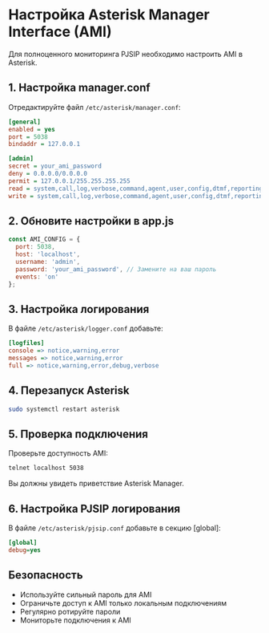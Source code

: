 # Настройка Asterisk Manager Interface (AMI)

Для полноценного мониторинга PJSIP необходимо настроить AMI в Asterisk.

## 1. Настройка manager.conf

Отредактируйте файл `/etc/asterisk/manager.conf`:

```ini
[general]
enabled = yes
port = 5038
bindaddr = 127.0.0.1

[admin]
secret = your_ami_password
deny = 0.0.0.0/0.0.0.0
permit = 127.0.0.1/255.255.255.255
read = system,call,log,verbose,command,agent,user,config,dtmf,reporting,cdr,dialplan
write = system,call,log,verbose,command,agent,user,config,dtmf,reporting,cdr,dialplan
```

## 2. Обновите настройки в app.js

```javascript
const AMI_CONFIG = {
  port: 5038,
  host: 'localhost',
  username: 'admin',
  password: 'your_ami_password', // Замените на ваш пароль
  events: 'on'
};
```

## 3. Настройка логирования

В файле `/etc/asterisk/logger.conf` добавьте:

```ini
[logfiles]
console => notice,warning,error
messages => notice,warning,error
full => notice,warning,error,debug,verbose
```

## 4. Перезапуск Asterisk

```bash
sudo systemctl restart asterisk
```

## 5. Проверка подключения

Проверьте доступность AMI:

```bash
telnet localhost 5038
```

Вы должны увидеть приветствие Asterisk Manager.

## 6. Настройка PJSIP логирования

В файле `/etc/asterisk/pjsip.conf` добавьте в секцию [global]:

```ini
[global]
debug=yes
```

## Безопасность

- Используйте сильный пароль для AMI
- Ограничьте доступ к AMI только локальным подключениям
- Регулярно ротируйте пароли
- Мониторьте подключения к AMI 